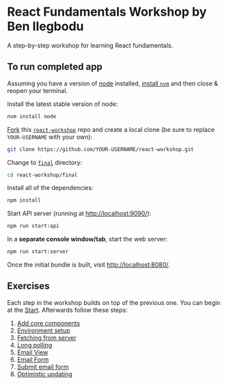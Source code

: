 # React Fundamentals Workshop by Ben Ilegbodu

A step-by-step workshop for learning React fundamentals.

## To run completed app

Assuming you have a version of [node](https://nodejs.org/en/) installed, [install `nvm`](https://github.com/creationix/nvm#install-script) and then close & reopen your terminal.

Install the latest stable version of node:

```sh
nvm install node
```

[Fork](https://help.github.com/articles/fork-a-repo/) this [`react-workshop`](https://github.com/benmvp/react-workshop) repo and create a local clone (be sure to replace `YOUR-USERNAME` with your own):

```sh
git clone https://github.com/YOUR-USERNAME/react-workshop.git
```

Change to [`final`](https://github.com/benmvp/react-workshop/tree/master/final) directory:

```sh
cd react-workshop/final
```

Install all of the dependencies:

```sh
npm install
```

Start API server (running at [http://localhost:9090/](http://localhost:9090/)):

```sh
npm run start:api
```

In a **separate console window/tab**, start the web server:

```sh
npm run start:server
```

Once the initial bundle is built, visit [http://localhost:8080/](http://localhost:8080/).

## Exercises

Each step in the workshop builds on top of the previous one. You can begin at the [Start](https://github.com/benmvp/react-workshop/tree/master/00-start). Afterwards follow these steps:

1. [Add core components](https://github.com/benmvp/react-workshop/tree/master/01-core-components)
1. [Environment setup](https://github.com/benmvp/react-workshop/tree/master/02-env-setup)
1. [Fetching from server](https://github.com/benmvp/react-workshop/tree/master/03-fetch)
1. [Long polling](https://github.com/benmvp/react-workshop/tree/master/04-polling)
1. [Email View](https://github.com/benmvp/react-workshop/tree/master/05-email-view)
1. [Email Form](https://github.com/benmvp/react-workshop/tree/master/06-email-form)
1. [Submit email form](https://github.com/benmvp/react-workshop/tree/master/07-submit-email-form)
1. [Optimistic updating](https://github.com/benmvp/react-workshop/tree/master/08-optimistic-updating)

